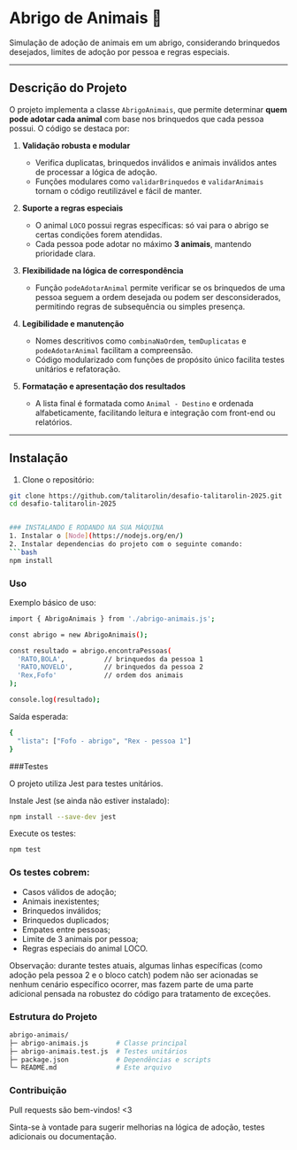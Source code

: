 # Abrigo de Animais 🐶

Simulação de adoção de animais em um abrigo, considerando brinquedos desejados, limites de adoção por pessoa e regras especiais.

---

## Descrição do Projeto

O projeto implementa a classe `AbrigoAnimais`, que permite determinar **quem pode adotar cada animal** com base nos brinquedos que cada pessoa possui. O código se destaca por:

1. **Validação robusta e modular**  
   - Verifica duplicatas, brinquedos inválidos e animais inválidos antes de processar a lógica de adoção.  
   - Funções modulares como `validarBrinquedos` e `validarAnimais` tornam o código reutilizável e fácil de manter.

2. **Suporte a regras especiais**  
   - O animal `LOCO` possui regras específicas: só vai para o abrigo se certas condições forem atendidas.  
   - Cada pessoa pode adotar no máximo **3 animais**, mantendo prioridade clara.

3. **Flexibilidade na lógica de correspondência**  
   - Função `podeAdotarAnimal` permite verificar se os brinquedos de uma pessoa seguem a ordem desejada ou podem ser desconsiderados, permitindo regras de subsequência ou simples presença.  

4. **Legibilidade e manutenção**  
   - Nomes descritivos como `combinaNaOrdem`, `temDuplicatas` e `podeAdotarAnimal` facilitam a compreensão.  
   - Código modularizado com funções de propósito único facilita testes unitários e refatoração.

5. **Formatação e apresentação dos resultados**  
   - A lista final é formatada como `Animal - Destino` e ordenada alfabeticamente, facilitando leitura e integração com front-end ou relatórios.

---

## Instalação

1. Clone o repositório:

```bash
git clone https://github.com/talitarolin/desafio-talitarolin-2025.git
cd desafio-talitarolin-2025


### INSTALANDO E RODANDO NA SUA MÁQUINA
1. Instalar o [Node](https://nodejs.org/en/)
2. Instalar dependencias do projeto com o seguinte comando:
```bash
npm install
```

### Uso

Exemplo básico de uso:

```bash
import { AbrigoAnimais } from './abrigo-animais.js';

const abrigo = new AbrigoAnimais();

const resultado = abrigo.encontraPessoas(
  'RATO,BOLA',          // brinquedos da pessoa 1
  'RATO,NOVELO',        // brinquedos da pessoa 2
  'Rex,Fofo'            // ordem dos animais
);

console.log(resultado);

```
Saída esperada:

```bash
{
  "lista": ["Fofo - abrigo", "Rex - pessoa 1"]
}
```

###Testes

O projeto utiliza Jest para testes unitários.

Instale Jest (se ainda não estiver instalado):

```bash
npm install --save-dev jest
```
Execute os testes:

```bash
npm test
```


### Os testes cobrem:

- Casos válidos de adoção;
- Animais inexistentes;
- Brinquedos inválidos;
- Brinquedos duplicados;
- Empates entre pessoas;
- Limite de 3 animais por pessoa;
- Regras especiais do animal LOCO.

Observação: durante testes atuais, algumas linhas específicas (como adoção pela pessoa 2 e o bloco catch) podem não ser acionadas se nenhum cenário específico ocorrer, mas fazem parte de uma parte adicional pensada na robustez do código para tratamento de exceções.

### Estrutura do Projeto

```bash
abrigo-animais/
├─ abrigo-animais.js       # Classe principal
├─ abrigo-animais.test.js  # Testes unitários
├─ package.json            # Dependências e scripts
└─ README.md               # Este arquivo
```

### Contribuição

Pull requests são bem-vindos! <3

Sinta-se à vontade para sugerir melhorias na lógica de adoção, testes adicionais ou documentação. 
